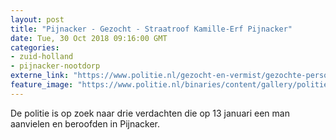 ```yaml
---
layout: post
title: "Pijnacker - Gezocht - Straatroof Kamille-Erf Pijnacker"
date: Tue, 30 Oct 2018 09:16:00 GMT
categories: 
- zuid-holland 
- pijnacker-nootdorp 
externe_link: "https://www.politie.nl/gezocht-en-vermist/gezochte-personen/2018/juni/06-dh/tw-12-06/06-straatroof-kamille-erf-pijnacker.html"
feature_image: "https://www.politie.nl/binaries/content/gallery/politie/gezocht/verdachten/2018/juni/06-dh/tw-12-06/180612_team_straatroof-pijnacker-1.jpg"
---
```


De politie is op zoek naar drie verdachten die op 13 januari een man aanvielen en beroofden in Pijnacker.
